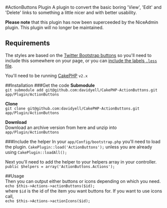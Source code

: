 #ActionButtons Plugin
A plugin to convert the basic boring 'View', 'Edit' and 'Delete' links to something a little nicer and with better usability.  

**Please note** that this plugin has now been superceeded by the NiceAdmin plugin. This plugin will no longer be maintained.

## Requirements
The styles are based on the [Twitter Bootstrap buttons](http://twitter.github.com/bootstrap/base-css.html#buttons) so you'll need to include this somewhere on your page, or you can [include the labels `.less` file](https://github.com/twitter/bootstrap/blob/master/less/labels-badges.less).

You'll need to be running [CakePHP](http://www.cakephp.org/) `v2.x`

##Installation
###Get the code 
**Submodule**  
`git submodule add git@github.com:davidyell/CakePHP-ActionButtons.git app/Plugin/ActionButtons`  

**Clone**  
`git clone git@github.com:davidyell/CakePHP-ActionButtons.git app/Plugin/ActionButtons`  

**Download**  
Download an archive version from here and unzip into `app/Plugin/ActionButtons`  

###Include the helper
In your `app/Config/bootstrap.php` you'll need to load the plugin.  `CakePlugin::load('ActionButtons');` unless you are already using `CakePlugin::loadAll();` 

Next you'll need to add the helper to your helpers array in your controller.  
`public $helpers = array('ActionButtons.Actions');` 

##Usage  
Then you can output either buttons or icons depending on which you need.  
`echo $this->Actions->actionButtons($id);`  
where `$id` is the id of the item you want buttons for. If you want to use icons call,  
`echo $this->Actions->actionIcons($id);`
